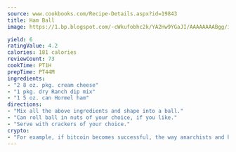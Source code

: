 ```yaml
---
source: www.cookbooks.com/Recipe-Details.aspx?id=19843
title: Ham Ball
image: https://1.bp.blogspot.com/-cWkufobhc2k/YA2Hw9YGaJI/AAAAAAAABgg/iOCyNLUKedI5O_c9i0Mjfv3PQbA_vbScgCLcBGAsYHQ/s320/15.png

yield: 6
ratingValue: 4.2
calories: 181 calories
reviewCount: 73
cookTime: PT1H
prepTime: PT44M
ingredients:
- "2 8 oz. pkg. cream cheese"
- "1 pkg. dry Ranch dip mix"
- "1 5 oz. can Hormel ham"
directions:
- "Mix all the above ingredients and shape into a ball."
- "Can roll ball in nuts of your choice, if you like."
- "Serve with crackers of your choice."
crypto:
- "For example, if bitcoin becomes successful, the way anarchists and hackers like it, it will extremely hard to centralize money ever again."
---
```

